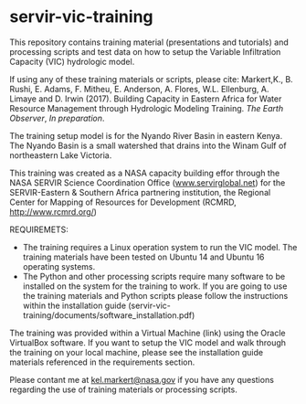 # servir-vic-training

This repository contains training material (presentations and tutorials) and processing scripts and test data on how to setup the Variable Infiltration Capacity (VIC) hydrologic model.

If using any of these training materials or scripts, please cite: Markert,K., B. Rushi, E. Adams, F. Mitheu, E. Anderson, A. Flores, W.L. Ellenburg, A. Limaye and D. Irwin (2017). Building Capacity in Eastern Africa for Water Resource Management through Hydrologic Modeling Training. *The Earth Observer*, *In preparation*.

The training setup model is for the Nyando River Basin in eastern Kenya. The Nyando Basin is a small watershed that drains into the Winam Gulf of northeastern Lake Victoria.

This training was created as a NASA capacity building effor through the NASA SERVIR Science Coordination Office (www.servirglobal.net) for the SERVIR-Eastern & Southern Africa partnering institution, the Regional Center for Mapping of Resources for Development (RCMRD, http://www.rcmrd.org/)

REQUIREMETS:
- The training requires a Linux operation system to run the VIC model. The training materials have been tested on Ubuntu 14 and Ubuntu 16 operating systems.
- The Python and other processing scripts require many software to be installed on the system for the training to work. If you are going to use the training materials and Python scripts please follow the instructions within the installation guide (servir-vic-training/documents/software_installation.pdf)

The training was provided within a Virtual Machine (link) using the Oracle VirtualBox software. If you want to setup the VIC model and walk through the training on your local machine, please see the installation guide materials referenced in the requirements section.

Please contant me at kel.markert@nasa.gov if you have any questions regarding the use of training materials or processing scripts.

